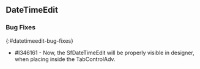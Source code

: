 ## DateTimeEdit

### Bug Fixes
{:#datetimeedit-bug-fixes}

* \#I346161 - Now, the SfDateTimeEdit will be properly visible in designer, when placing inside the TabControlAdv.